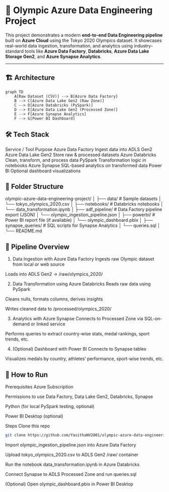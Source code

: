 # 🏅 Olympic Azure Data Engineering Project

This project demonstrates a modern **end-to-end Data Engineering pipeline** built on **Azure Cloud** using the Tokyo 2020 Olympics dataset. It showcases real-world data ingestion, transformation, and analytics using industry-standard tools like **Azure Data Factory**, **Databricks**, **Azure Data Lake Storage Gen2**, and **Azure Synapse Analytics**.

---

## 🏗️ Architecture

```mermaid
graph TD
    A[Raw Dataset (CSV)] --> B[Azure Data Factory]
    B --> C[Azure Data Lake Gen2 (Raw Zone)]
    C --> D[Azure Databricks (PySpark)]
    D --> E[Azure Data Lake Gen2 (Processed Zone)]
    E --> F[Azure Synapse Analytics]
    F --> G[Power BI Dashboard]
```

## 🛠️ Tech Stack

Service / Tool	Purpose
Azure Data Factory	Ingest data into ADLS Gen2
Azure Data Lake Gen2	Store raw & processed datasets
Azure Databricks	Clean, transform, and process data
PySpark	Transformation logic in notebooks
Azure Synapse	SQL-based analytics on transformed data
Power BI	Optional dashboard visualizations

## 📂 Folder Structure
olympic-azure-data-engineering-project/
│
├── data/                          # Sample datasets
│   └── tokyo_olympics_2020.csv
│
├── notebooks/                    # Databricks notebooks
│   └── data_transformation.ipynb
│
├── adf_pipeline/                # Data Factory pipeline export (JSON)
│   └── olympic_ingestion_pipeline.json
│
├── powerbi/                     # Power BI report file (if available)
│   └── olympic_dashboard.pbix
│
├── synapse_queries/            # SQL scripts for Synapse Analytics
│   └── queries.sql
│
└── README.md

## 🔄 Pipeline Overview

1. Data Ingestion with Azure Data Factory
Ingests raw Olympic dataset from local or web source

Loads into ADLS Gen2 → /raw/olympics_2020/

2. Data Transformation using Azure Databricks
Reads raw data using PySpark

Cleans nulls, formats columns, derives insights

Writes cleaned data to /processed/olympics_2020/

3. Analytics with Azure Synapse
Connects to Processed Zone via SQL-on-demand or linked service

Performs queries to extract country-wise stats, medal rankings, sport trends, etc.

4. (Optional) Dashboard with Power BI
Connects to Synapse tables

Visualizes medals by country, athletes’ performance, sport-wise trends, etc.

## 🚀 How to Run

Prerequisites
Azure Subscription

Permissions to use Data Factory, Data Lake Gen2, Databricks, Synapse

Python (for local PySpark testing, optional)

Power BI Desktop (optional)

Steps
Clone this repo
```bash
git clone https://github.com/YasithaNV2001/olympic-azure-data-engineering-project.git
```

Import olympic_ingestion_pipeline.json into Azure Data Factory

Upload tokyo_olympics_2020.csv to ADLS Gen2 /raw/ container

Run the notebook data_transformation.ipynb in Azure Databricks

Connect Synapse to ADLS Processed Zone and run queries.sql

(Optional) Open olympic_dashboard.pbix in Power BI Desktop

